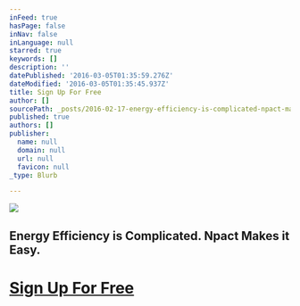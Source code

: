 ```yaml
---
inFeed: true
hasPage: false
inNav: false
inLanguage: null
starred: true
keywords: []
description: ''
datePublished: '2016-03-05T01:35:59.276Z'
dateModified: '2016-03-05T01:35:45.937Z'
title: Sign Up For Free
author: []
sourcePath: _posts/2016-02-17-energy-efficiency-is-complicated-npact-makes-it-easy.md
published: true
authors: []
publisher:
  name: null
  domain: null
  url: null
  favicon: null
_type: Blurb

---
```

![](https://the-grid-user-content.s3-us-west-2.amazonaws.com/849631ed-217f-4b20-b5b9-344ccceee1a5.jpg)

## Energy Efficiency is Complicated. Npact Makes it Easy.

# [Sign Up For Free][0]

[0]: null